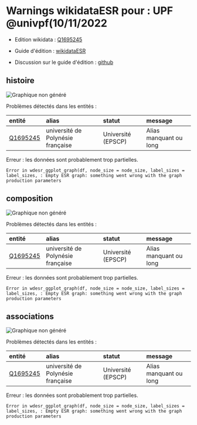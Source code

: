 Warnings wikidataESR pour : UPF @univpf(10/11/2022
================

- Edition wikidata : [Q1695245](https://www.wikidata.org/wiki/Q1695245)
- Guide d'édition : [wikidataESR](https://github.com/cpesr/wikidataESR/)

- Discussion sur le guide d'édition : [github](https://github.com/cpesr/wikidataESR/issues)



## histoire 

![Graphique non généré](Q1695245-histoire.png) 

Problèmes détectés dans les entités :

|entité                                             |alias                             |statut             |message                |
|:--------------------------------------------------|:---------------------------------|:------------------|:----------------------|
|[Q1695245](https://www.wikidata.org/wiki/Q1695245) |université de Polynésie française |Université (EPSCP) |Alias manquant ou long |

 


Erreur : les données sont probablement trop partielles.
```
Error in wdesr_ggplot_graph(df, node_size = node_size, label_sizes = label_sizes, : Empty ESR graph: something went wrong with the graph production parameters

``` 



## composition 

![Graphique non généré](Q1695245-composition.png) 

Problèmes détectés dans les entités :

|entité                                             |alias                             |statut             |message                |
|:--------------------------------------------------|:---------------------------------|:------------------|:----------------------|
|[Q1695245](https://www.wikidata.org/wiki/Q1695245) |université de Polynésie française |Université (EPSCP) |Alias manquant ou long |

 


Erreur : les données sont probablement trop partielles.
```
Error in wdesr_ggplot_graph(df, node_size = node_size, label_sizes = label_sizes, : Empty ESR graph: something went wrong with the graph production parameters

``` 



## associations 

![Graphique non généré](Q1695245-associations.png) 

Problèmes détectés dans les entités :

|entité                                             |alias                             |statut             |message                |
|:--------------------------------------------------|:---------------------------------|:------------------|:----------------------|
|[Q1695245](https://www.wikidata.org/wiki/Q1695245) |université de Polynésie française |Université (EPSCP) |Alias manquant ou long |

 


Erreur : les données sont probablement trop partielles.
```
Error in wdesr_ggplot_graph(df, node_size = node_size, label_sizes = label_sizes, : Empty ESR graph: something went wrong with the graph production parameters

``` 

